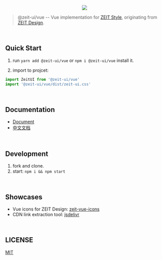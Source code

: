 <p align="center" height="370">
<img align="center" src="https://user-images.githubusercontent.com/11304944/58761972-c9d30700-857c-11e9-9ac7-8b1d02809fc8.png">
</p>

> @zeit-ui/vue -- Vue implementation for [ZEIT Style](https://github.com/zeit-ui/zeit-style), originating from [ZEIT Design](https://zeit.co/design).

<br/>

## Quick Start

1. run `yarn add @zeit-ui/vue` or `npm i @zeit-ui/vue` install it.

2. import to projcet:

```js
import ZeitUI from '@zeit-ui/vue'
import '@zeit-ui/vue/dist/zeit-ui.css'
```

<br/>

## Documentation

- [Document](https://vue.zeit-ui.co/)
- [中文文档](https://vue.zeit-ui.co/zh-cn)

<br/>

## Development

1. fork and clone.
2. start: `npm i && npm start`

<br/>

## Showcases

- Vue icons for ZEIT Design: [zeit-vue-icons](https://vue-icons.zeit-ui.co/)
- CDN link extraction tool: [jsdelivr](https://jsdelivr.now.sh/)

<br/>

## LICENSE
[MIT](LICENSE)

